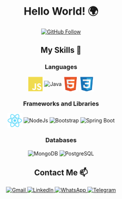 <div align="center">
  <h1>Hello World! 🌍</h1>

  <a href="https://github.com/devmnl">
    <img src="https://img.shields.io/github/followers/devmnl?label=Follow&style=social" alt="GitHub Follow">
  </a>

  <h2>My Skills 🎯</h2>

  <h3>Languages</h3>
  <div style="display: inline_block;">
    <img align="center" alt="JavaScript" height="40" width="40" src="https://raw.githubusercontent.com/devicons/devicon/master/icons/javascript/javascript-plain.svg">
    <img align="center" alt="Java" height="40" width="40" src="https://cdn.jsdelivr.net/gh/devicons/devicon/icons/java/java-original.svg">
    <img align="center" alt="HTML" height="40" width="40" src="https://raw.githubusercontent.com/devicons/devicon/master/icons/html5/html5-original.svg">
    <img align="center" alt="CSS" height="40" width="40" src="https://raw.githubusercontent.com/devicons/devicon/master/icons/css3/css3-original.svg">
  </div>

  <h3>Frameworks and Libraries</h3>
  <div style="display: inline_block;">
    <img align="center" alt="React" height="40" width="40" src="https://raw.githubusercontent.com/devicons/devicon/master/icons/react/react-original.svg">
    <img align="center" alt="NodeJs" height="40" width="40" src="https://cdn.jsdelivr.net/gh/devicons/devicon/icons/nodejs/nodejs-plain.svg">
    <img align="center" alt="Bootstrap" height="40" width="40" src="https://cdn.jsdelivr.net/gh/devicons/devicon/icons/bootstrap/bootstrap-original.svg">
    <img align="center" alt="Spring Boot" height="40" width="40" src="https://cdn.jsdelivr.net/gh/devicons/devicon/icons/spring/spring-original.svg">
  </div>

  <h3>Databases</h3>
  <div style="display: inline_block;">
    <img align="center" alt="MongoDB" height="40" width="40" src="https://cdn.jsdelivr.net/gh/devicons/devicon/icons/mongodb/mongodb-original.svg">
    <img align="center" alt="PostgreSQL" height="40" width="40" src="https://cdn.jsdelivr.net/gh/devicons/devicon/icons/postgresql/postgresql-original.svg">
  </div>

  <h2>Contact Me 📫</h2>

  <div>
    <a href="https://meu-linktree-chi.vercel.app/" target="_blank">
      <img src="https://img.shields.io/badge/-Gmail-%23333?style=for-the-badge&logo=gmail&logoColor=white" alt="Gmail">
    </a>
    <a href="https://www.linkedin.com/in/manoel-franco-fernandes-neto-6260a0281/" target="_blank">
      <img src="https://img.shields.io/badge/-LinkedIn-%230077B5?style=for-the-badge&logo=linkedin&logoColor=white" alt="LinkedIn">
    </a>
    <a href="https://wa.me/+5511932590460" target="_blank">
      <img src="https://img.shields.io/badge/-WhatsApp-%25D366?style=for-the-badge&logo=whatsapp&logoColor=white" alt="WhatsApp">
    </a>
    <a href="https://t.me/+5511932590460" target="_blank">
      <img src="https://img.shields.io/badge/-Telegram-%2300B2EE?style=for-the-badge&logo=telegram&logoColor=white" alt="Telegram">
    </a>
  </div>

</div>





